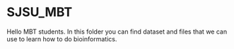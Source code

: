 # SJSU_MBT
Hello MBT students. In this folder you can find dataset and files that we can use to learn how to do bioinformatics. 

